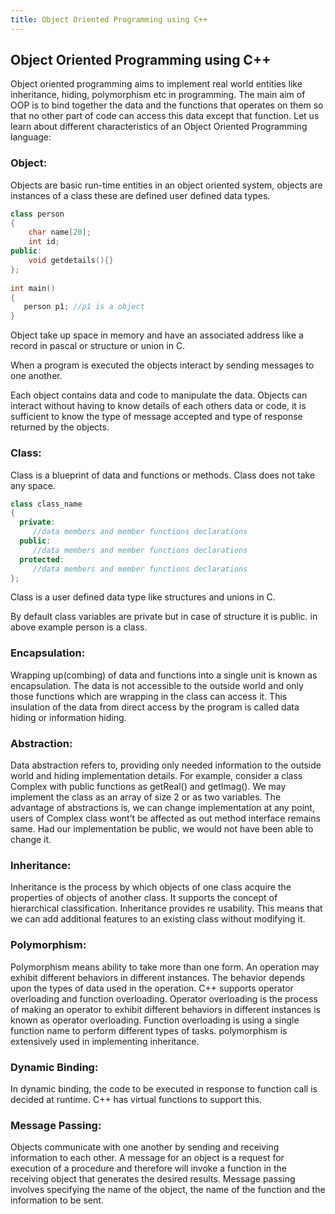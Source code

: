 ```yaml
---
title: Object Oriented Programming using C++
---
```


## Object Oriented Programming using C++

Object oriented programming aims to implement real world entities like inheritance, hiding, polymorphism etc in programming. The main aim of OOP is to bind together the data and the functions that operates on them so that no other part of code can access this data except that function.
Let us learn about different characteristics of an Object Oriented Programming language:
### Object: 
Objects are basic run-time entities in an object oriented system, objects are instances of a class these are defined user defined data types.

```cpp
class person
{
    char name[20];
    int id;
public:
    void getdetails(){}
};
 
int main()
{
   person p1; //p1 is a object 
}
```
Object take up space in memory and have an associated address like a record in pascal or structure or union in C.

When a program is executed the objects interact by sending messages to one another.

Each object contains data and code to manipulate the data. Objects can interact without having to know details of each others data or code, it is sufficient to know the type of message accepted and type of response returned by the objects.

### Class: 
Class is a blueprint of data and functions or methods. Class does not take any space.
```cpp
class class_name
{
  private:
     //data members and member functions declarations
  public:
     //data members and member functions declarations
  protected:
     //data members and member functions declarations
};
```
Class is a user defined data type like structures and unions in C.

By default class variables are private but in case of structure it is public. in above example person is a class.

### Encapsulation: 
Wrapping up(combing) of data and functions into a single unit is known as encapsulation. The data is not accessible to the outside world and only those functions which are wrapping in the class can access it. This insulation of the data from direct access by the program is called data hiding or information hiding.

### Abstraction:
Data abstraction refers to, providing only needed information to the outside world and hiding implementation details. For example, consider a class Complex with public functions as getReal() and getImag(). We may implement the class as an array of size 2 or as two variables. The advantage of abstractions is, we can change implementation at any point, users of Complex class wont’t be affected as out method interface remains same. Had our implementation be public, we would not have been able to change it.

### Inheritance: 
Inheritance is the process by which objects of one class acquire the properties of objects of another class. It supports the concept of hierarchical classification. Inheritance provides re usability. This means that we can add additional features to an existing class without modifying it.



### Polymorphism: 
Polymorphism means ability to take more than one form. An operation may exhibit different behaviors in different instances. The behavior depends upon the types of data used in the operation.
C++ supports operator overloading and function overloading.
Operator overloading is the process of making an operator to exhibit different behaviors in different instances is known as operator overloading.
Function overloading is using a single function name to perform different types of tasks.
polymorphism is extensively used in implementing inheritance.



### Dynamic Binding: 
In dynamic binding, the code to be executed in response to function call is decided at runtime. C++ has virtual functions to support this.



### Message Passing: 
Objects communicate with one another by sending and receiving information to each other. A message for an object is a request for execution of a procedure and therefore will invoke a function in the receiving object that generates the desired results. Message passing involves specifying the name of the object, the name of the function and the information to be sent.

